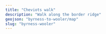 ```yaml
---
title: "Cheviots walk"
description: "Walk along the border ridge"
geojson: "byrness-to-wooler/map"
slug: "byrness-wooler"
---
```

